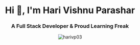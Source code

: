 <h1 align="center">Hi 👋, I'm Hari Vishnu Parashar</h1>
<h3 align="center">A Full Stack Developer & Proud Learning Freak</h3>

<p align="center"><img align="center" src="https://github-readme-streak-stats.herokuapp.com/?user=harivp03&" alt="harivp03" /></p>
